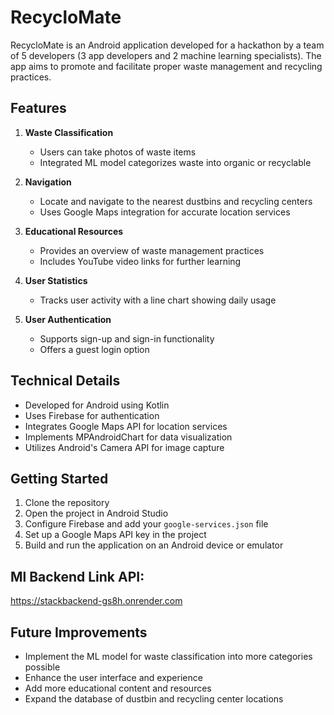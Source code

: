 # RecycloMate

RecycloMate is an Android application developed for a hackathon by a team of 5 developers (3 app developers and 2 machine learning specialists). The app aims to promote and facilitate proper waste management and recycling practices.

## Features

1. **Waste Classification**
   - Users can take photos of waste items
   - Integrated ML model categorizes waste into organic or recyclable

2. **Navigation**
   - Locate and navigate to the nearest dustbins and recycling centers
   - Uses Google Maps integration for accurate location services

3. **Educational Resources**
   - Provides an overview of waste management practices
   - Includes YouTube video links for further learning

4. **User Statistics**
   - Tracks user activity with a line chart showing daily usage

5. **User Authentication**
   - Supports sign-up and sign-in functionality
   - Offers a guest login option

## Technical Details

- Developed for Android using Kotlin
- Uses Firebase for authentication
- Integrates Google Maps API for location services
- Implements MPAndroidChart for data visualization
- Utilizes Android's Camera API for image capture

## Getting Started

1. Clone the repository
2. Open the project in Android Studio
3. Configure Firebase and add your `google-services.json` file
4. Set up a Google Maps API key in the project
5. Build and run the application on an Android device or emulator
## Ml Backend Link API:
   https://stackbackend-gs8h.onrender.com

## Future Improvements

- Implement the ML model for waste classification into more categories possible
- Enhance the user interface and experience
- Add more educational content and resources
- Expand the database of dustbin and recycling center locations


